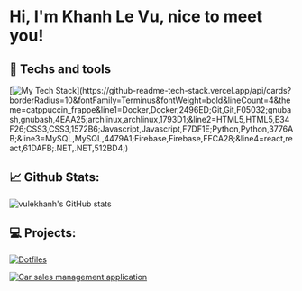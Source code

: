 # Hi, I'm Khanh Le Vu, nice to meet you!




## 🔧 Techs and tools
[![My Tech Stack](https://github-readme-tech-stack.vercel.app/api/cards?borderRadius=10&fontFamily=Terminus&fontWeight=bold&lineCount=4&theme=catppuccin_frappe&line1=Docker,Docker,2496ED;Git,Git,F05032;gnubash,gnubash,4EAA25;archlinux,archlinux,1793D1;&line2=HTML5,HTML5,E34F26;CSS3,CSS3,1572B6;Javascript,Javascript,F7DF1E;Python,Python,3776AB;&line3=MySQL,MySQL,4479A1;Firebase,Firebase,FFCA28;&line4=react,react,61DAFB;.NET,.NET,512BD4;)](https://github-readme-tech-stack.vercel.app/api/cards?borderRadius=10&fontFamily=Terminus&fontWeight=bold&lineCount=4&theme=catppuccin_frappe&line1=Docker,Docker,2496ED;Git,Git,F05032;gnubash,gnubash,4EAA25;archlinux,archlinux,1793D1;&line2=HTML5,HTML5,E34F26;CSS3,CSS3,1572B6;Javascript,Javascript,F7DF1E;Python,Python,3776AB;&line3=MySQL,MySQL,4479A1;Firebase,Firebase,FFCA28;&line4=react,react,61DAFB;.NET,.NET,512BD4;)

## 📈 Github Stats:
![vulekhanh's GitHub stats](https://github-readme-stats.vercel.app/api?username=vulekhanh&bg_color=303446&text_color=c6d0f5&icon_color=ca9ee6&title_color=81c8be&show_icons=true)
## 💻 Projects:

[![Dotfiles](https://github-readme-stats.vercel.app/api/pin/?username=vulekhanh&repo=dotfiles&bg_color=303446&text_color=c6d0f5&icon_color=ca9ee6&title_color=81c8be)](https://github.com/vulekhanh/dotfiles)

[![Car sales management application](https://github-readme-stats.vercel.app/api/pin/?username=vulekhanh&repo=CarSalesManagement&bg_color=303446&text_color=c6d0f5&icon_color=ca9ee6&title_color=81c8be)](https://github.com/vulekhanh/CarSalesManagement)



